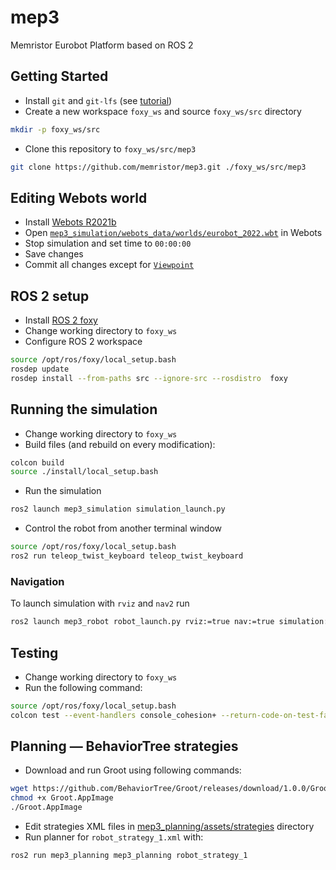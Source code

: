 # mep3
Memristor Eurobot Platform based on ROS 2

## Getting Started


- Install `git` and `git-lfs` (see [tutorial](https://git-lfs.github.com/))
- Create a new workspace `foxy_ws` and source `foxy_ws/src` directory
```sh
mkdir -p foxy_ws/src
```
- Clone this repository to `foxy_ws/src/mep3`
```sh
git clone https://github.com/memristor/mep3.git ./foxy_ws/src/mep3
```

## Editing Webots world

- Install [Webots R2021b](https://github.com/cyberbotics/webots/releases/download/R2021b/webots_2021b_amd64.deb)
- Open [`mep3_simulation/webots_data/worlds/eurobot_2022.wbt`](./mep3_simulation/webots_data/worlds/eurobot_2022.wbt) in Webots
- Stop simulation and set time to `00:00:00`
- Save changes
- Commit all changes except for [`Viewpoint`](./mep3_simulation/webots_data/worlds/eurobot_2022.wbt#L5-L7)

## ROS 2 setup

- Install [ROS 2 foxy](https://docs.ros.org/en/foxy/Installation.html)
- Change working directory to `foxy_ws`
- Configure ROS 2 workspace
```sh
source /opt/ros/foxy/local_setup.bash
rosdep update
rosdep install --from-paths src --ignore-src --rosdistro  foxy
```

## Running the simulation

- Change working directory to `foxy_ws`
- Build files (and rebuild on every modification):
```sh
colcon build
source ./install/local_setup.bash
```
- Run the simulation
```sh
ros2 launch mep3_simulation simulation_launch.py
```
- Control the robot from another terminal window
```sh
source /opt/ros/foxy/local_setup.bash
ros2 run teleop_twist_keyboard teleop_twist_keyboard
```

### Navigation

To launch simulation with `rviz` and `nav2` run
```sh
ros2 launch mep3_robot robot_launch.py rviz:=true nav:=true simulation:=true
```

## Testing

- Change working directory to `foxy_ws`
- Run the following command:
```sh
source /opt/ros/foxy/local_setup.bash
colcon test --event-handlers console_cohesion+ --return-code-on-test-failure
```

## Planning — BehaviorTree strategies

- Download and run Groot using following commands:
```sh
wget https://github.com/BehaviorTree/Groot/releases/download/1.0.0/Groot-1.0.0-x86_64.AppImage -o Groot.AppImage
chmod +x Groot.AppImage
./Groot.AppImage
```
- Edit strategies XML files in [mep3_planning/assets/strategies](./mep3_planning/assets/strategies) directory
- Run planner for `robot_strategy_1.xml` with:
```sh
ros2 run mep3_planning mep3_planning robot_strategy_1
```
